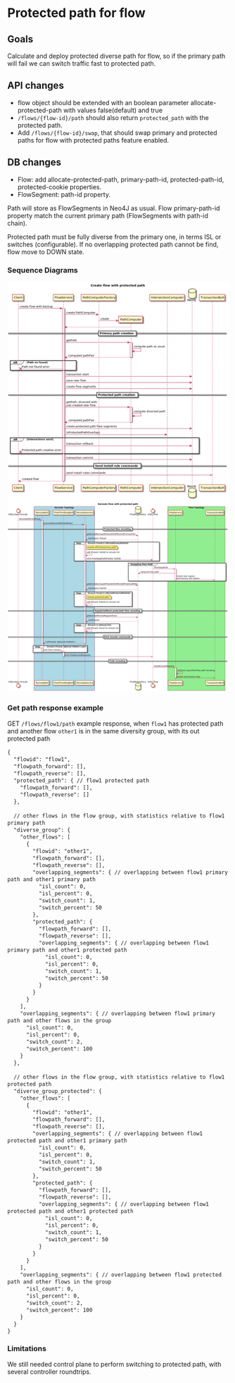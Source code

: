 # Protected path for flow

## Goals
Calculate and deploy protected diverse path for flow, so if the primary path will fail we can switch traffic fast to protected path.

## API changes
- flow object should be extended with an boolean parameter allocate-protected-path with values false(default) and true
- `/flows/{flow-id}/path` should also return `protected_path` with the protected path.
- Add `/flows/{flow-id}/swap`, that should swap primary and protected paths for flow with protected paths feature enabled.

## DB changes
- Flow: add allocate-protected-path, primary-path-id, protected-path-id, protected-cookie properties.
- FlowSegment: path-id property.

Path will store as FlowSegments in Neo4J as usual. Flow primary-path-id property match the current primary path (FlowSegments with path-id chain).

Protected path must be fully diverse from the primary one, in terms ISL or switches (configurable). If no overlapping protected path cannot be find, flow move to DOWN state. 

### Sequence Diagrams
![Create protected flow](protected-paths-create.png)
![Reroute protected flow](protected-paths-reroute.png)

### Get path response example
GET `/flows/flow1/path` example response, when `flow1` has protected path and another flow `other1` is in the same diversity group, with its out protected path
```
{
  "flowid": "flow1", 
  "flowpath_forward": [], 
  "flowpath_reverse": [], 
  "protected_path": { // flow1 protected path 
    "flowpath_forward": [], 
    "flowpath_reverse": []
  },
  
  // other flows in the flow group, with statistics relative to flow1 primary path
  "diverse_group": { 
    "other_flows": [
      {
        "flowid": "other1", 
        "flowpath_forward": [], 
        "flowpath_reverse": [], 
        "overlapping_segments": { // overlapping between flow1 primary path and other1 primary path
          "isl_count": 0, 
          "isl_percent": 0, 
          "switch_count": 1, 
          "switch_percent": 50
        }, 
        "protected_path": {
          "flowpath_forward": [], 
          "flowpath_reverse": [], 
          "overlapping_segments": { // overlapping between flow1 primary path and other1 protected path
            "isl_count": 0, 
            "isl_percent": 0, 
            "switch_count": 1, 
            "switch_percent": 50
          }
        }
      }
    ], 
    "overlapping_segments": { // overlapping between flow1 primary path and other flows in the group 
      "isl_count": 0, 
      "isl_percent": 0, 
      "switch_count": 2, 
      "switch_percent": 100
    }
  }, 
  
  // other flows in the flow group, with statistics relative to flow1 protected path
  "diverse_group_protected": {
    "other_flows": [
      {
        "flowid": "other1", 
        "flowpath_forward": [], 
        "flowpath_reverse": [], 
        "overlapping_segments": { // overlapping between flow1 protected path and other1 primary path
          "isl_count": 0, 
          "isl_percent": 0, 
          "switch_count": 1, 
          "switch_percent": 50
        }, 
        "protected_path": {
          "flowpath_forward": [], 
          "flowpath_reverse": [], 
          "overlapping_segments": { // overlapping between flow1 protected path and other1 protected path
            "isl_count": 0, 
            "isl_percent": 0, 
            "switch_count": 1, 
            "switch_percent": 50
          }
        }
      }
    ], 
    "overlapping_segments": { // overlapping between flow1 protected path and other flows in the group 
      "isl_count": 0, 
      "isl_percent": 0, 
      "switch_count": 2, 
      "switch_percent": 100
    }
  }
}

```

### Limitations
We still needed control plane to perform switching to protected path, with several controller roundtrips.
